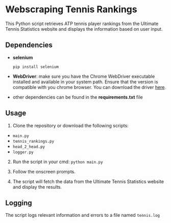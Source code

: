 # Webscraping Tennis Rankings

This Python script retrieves ATP tennis player rankings from the 
Ultimate Tennis Statistics website and displays the information based on user input.

## Dependencies
- __selenium__

  `pip install selenium`

- __WebDriver__: make sure you have the Chrome WebDriver executable installed and available
  in your system path. Ensure that the version is compatible with you chrome browser. You can download the driver [here](https://chromedriver.chromium.org/downloads).

- other dependencies can be found in the __requirements.txt__ file

## Usage
1. Clone the repository or download the following scripts:
- `main.py`
- `tennis_rankings.py`
- `head_2_head.py`
- `logger.py`

2. Run the script in your cmd:
    `python main.py`
   
4. Follow the onscreen prompts. 
5. The script will fetch the data from the Ultimate Tennis Statistics website and display the results.

## Logging
The script logs relevant information and errors to a file named `tennis.log`
